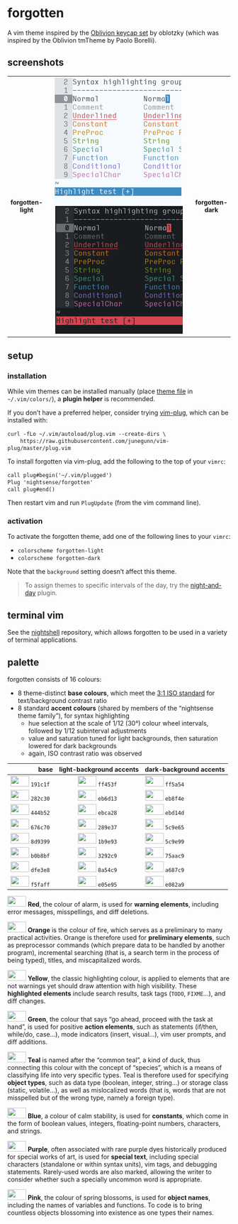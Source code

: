 <h1 id="forgotten">forgotten</h1>

<p>A vim theme inspired by the <a href="https://oblotzky.github.io/sa-oblivion/">Oblivion keycap set</a> by oblotzky (which was inspired by the Oblivion tmTheme by Paolo Borelli).</p>

<h2 id="screenshots">screenshots</h2>

<table>
<tr></tr><tr><td align="center"><strong>forgotten-<br />light</strong></td>
<td align="center"><img src="/img/screenshot-forgotten-light.png" alt="screenshot of the forgotten-light vim theme" width="288" /> <img src="/img/screenshot-forgotten-dark.png" alt="screenshot of the forgotten-dark vim theme" width="288" /></td>
<td align="center"><strong>forgotten-<br />dark</strong></td></tr>
</table>

<h2 id="setup">setup</h2>

<h3 id="installation">installation</h3>

<p>While vim themes can be installed manually (place <a href="https://github.com/nightsense/forgotten/tree/master/colors">theme file</a> in <code class="highlighter-rouge">~/.vim/colors/</code>), a <strong>plugin helper</strong> is recommended.</p>

<p>If you don’t have a preferred helper, consider trying <a href="https://github.com/junegunn/vim-plug">vim-plug</a>, which can be installed with:</p>

<div class="highlighter-rouge"><pre class="highlight"><code>curl -fLo ~/.vim/autoload/plug.vim --create-dirs \
    https://raw.githubusercontent.com/junegunn/vim-plug/master/plug.vim
</code></pre>
</div>

<p>To install forgotten via vim-plug, add the following to the top of your <code class="highlighter-rouge">vimrc</code>:</p>

<div class="highlighter-rouge"><pre class="highlight"><code>call plug#begin('~/.vim/plugged')
Plug 'nightsense/forgotten'
call plug#end()
</code></pre>
</div>

<p>Then restart vim and run <code class="highlighter-rouge">PlugUpdate</code> (from the vim command line).</p>

<h3 id="activation">activation</h3>

<p>To activate the forgotten theme, add one of the following lines to your <code class="highlighter-rouge">vimrc</code>:</p>

<ul>
  <li><code class="highlighter-rouge">colorscheme forgotten-light</code></li>
  <li><code class="highlighter-rouge">colorscheme forgotten-dark</code></li>
</ul>

<p>Note that the <code class="highlighter-rouge">background</code> setting doesn’t affect this theme.</p>

<blockquote>
  <p>To assign themes to specific intervals of the day, try the <a href="https://github.com/nightsense/night-and-day">night-and-day</a> plugin.</p>
</blockquote>

<h2 id="terminal-vim">terminal vim</h2>

<p>See the <a href="https://github.com/nightsense/nightshell">nightshell</a> repository, which allows forgotten to be used in a variety of terminal applications.</p>

<h2 id="palette">palette</h2>

<p>forgotten consists of 16 colours:</p>

<ul>
  <li>8 theme-distinct <strong>base colours</strong>, which meet the <a href="https://www.w3.org/TR/UNDERSTANDING-WCAG20/visual-audio-contrast-contrast.html#visual-audio-contrast-contrast-73-head">3:1 ISO standard</a> for text/background contrast ratio</li>
  <li>8 standard <strong>accent colours</strong> (shared by members of the “nightsense theme family”), for syntax highlighting
    <ul>
      <li>hue selection at the scale of 1/12 (30°) colour wheel intervals, followed by 1/12 subinterval adjustments</li>
      <li>value and saturation tuned for light backgrounds, then saturation lowered for dark backgrounds</li>
      <li>again, ISO contrast ratio was observed</li>
    </ul>
  </li>
</ul>

<table>
  <thead>
    <tr>
      <th style="text-align: right">base</th>
      <th style="text-align: center">light-background accents</th>
      <th style="text-align: left">dark-background accents</th>
    </tr>
  </thead>
  <tbody>
    <tr>
      <td style="text-align: right"><img src="http://www.colorhexa.com/191c1f.png" height="24" width="42" /> <code class="highlighter-rouge">191c1f</code> </td>
      <td style="text-align: center"><img src="http://www.colorhexa.com/ff453f.png" height="24" width="42" /> <code class="highlighter-rouge">ff453f</code> </td>
      <td style="text-align: left"><img src="http://www.colorhexa.com/ff5a54.png" height="24" width="42" /> <code class="highlighter-rouge">ff5a54</code></td>
    </tr>
    <tr>
      <td style="text-align: right"><img src="http://www.colorhexa.com/282c30.png" height="24" width="42" /> <code class="highlighter-rouge">282c30</code> </td>
      <td style="text-align: center"><img src="http://www.colorhexa.com/eb6d13.png" height="24" width="42" /> <code class="highlighter-rouge">eb6d13</code> </td>
      <td style="text-align: left"><img src="http://www.colorhexa.com/eb8f4e.png" height="24" width="42" /> <code class="highlighter-rouge">eb8f4e</code></td>
    </tr>
    <tr>
      <td style="text-align: right"><img src="http://www.colorhexa.com/444b52.png" height="24" width="42" /> <code class="highlighter-rouge">444b52</code> </td>
      <td style="text-align: center"><img src="http://www.colorhexa.com/ebca28.png" height="24" width="42" /> <code class="highlighter-rouge">ebca28</code> </td>
      <td style="text-align: left"><img src="http://www.colorhexa.com/ebd14d.png" height="24" width="42" /> <code class="highlighter-rouge">ebd14d</code></td>
    </tr>
    <tr>
      <td style="text-align: right"><img src="http://www.colorhexa.com/676c70.png" height="24" width="42" /> <code class="highlighter-rouge">676c70</code> </td>
      <td style="text-align: center"><img src="http://www.colorhexa.com/289e37.png" height="24" width="42" /> <code class="highlighter-rouge">289e37</code> </td>
      <td style="text-align: left"><img src="http://www.colorhexa.com/5c9e65.png" height="24" width="42" /> <code class="highlighter-rouge">5c9e65</code></td>
    </tr>
    <tr>
      <td style="text-align: right"><img src="http://www.colorhexa.com/8d9399.png" height="24" width="42" /> <code class="highlighter-rouge">8d9399</code> </td>
      <td style="text-align: center"><img src="http://www.colorhexa.com/1b9e93.png" height="24" width="42" /> <code class="highlighter-rouge">1b9e93</code> </td>
      <td style="text-align: left"><img src="http://www.colorhexa.com/5c9e99.png" height="24" width="42" /> <code class="highlighter-rouge">5c9e99</code></td>
    </tr>
    <tr>
      <td style="text-align: right"><img src="http://www.colorhexa.com/b0b8bf.png" height="24" width="42" /> <code class="highlighter-rouge">b0b8bf</code> </td>
      <td style="text-align: center"><img src="http://www.colorhexa.com/3292c9.png" height="24" width="42" /> <code class="highlighter-rouge">3292c9</code> </td>
      <td style="text-align: left"><img src="http://www.colorhexa.com/75aac9.png" height="24" width="42" /> <code class="highlighter-rouge">75aac9</code></td>
    </tr>
    <tr>
      <td style="text-align: right"><img src="http://www.colorhexa.com/dfe3e8.png" height="24" width="42" /> <code class="highlighter-rouge">dfe3e8</code> </td>
      <td style="text-align: center"><img src="http://www.colorhexa.com/8a54c9.png" height="24" width="42" /> <code class="highlighter-rouge">8a54c9</code> </td>
      <td style="text-align: left"><img src="http://www.colorhexa.com/a687c9.png" height="24" width="42" /> <code class="highlighter-rouge">a687c9</code></td>
    </tr>
    <tr>
      <td style="text-align: right"><img src="http://www.colorhexa.com/f5faff.png" height="24" width="42" /> <code class="highlighter-rouge">f5faff</code> </td>
      <td style="text-align: center"><img src="http://www.colorhexa.com/e05e95.png" height="24" width="42" /> <code class="highlighter-rouge">e05e95</code> </td>
      <td style="text-align: left"><img src="http://www.colorhexa.com/e082a9.png" height="24" width="42" /> <code class="highlighter-rouge">e082a9</code></td>
    </tr>
  </tbody>
</table>

<p><img src="http://www.colorhexa.com/ff5a54.png" height="24" width="42" />
<strong>Red</strong>, the colour of alarm, is used for <strong>warning elements</strong>, including error messages, misspellings, and diff deletions.</p>

<p><img src="http://www.colorhexa.com/eb8f4e.png" height="24" width="42" />
<strong>Orange</strong> is the colour of fire, which serves as a preliminary to many practical activities. Orange is therefore used for <strong>preliminary elements</strong>, such as preprocessor commands (which prepare data to be handled by another program), incremental searching (that is, a search term in the process of being typed), titles, and miscapitalized words.</p>

<p><img src="http://www.colorhexa.com/ebd14d.png" height="24" width="42" />
<strong>Yellow</strong>, the classic highlighting colour, is applied to elements that are not warnings yet should draw attention with high visibility. These <strong>highlighted elements</strong> include search results, task tags (<code class="highlighter-rouge">TODO</code>, <code class="highlighter-rouge">FIXME</code>…), and diff changes.</p>

<p><img src="http://www.colorhexa.com/5c9e65.png" height="24" width="42" />
<strong>Green</strong>, the colour that says “go ahead, proceed with the task at hand”, is used for positive <strong>action elements</strong>, such as statements (if/then, while/do, case…), mode indicators (insert, visual…), vim user prompts, and diff additions.</p>

<p><img src="http://www.colorhexa.com/5c9e99.png" height="24" width="42" />
<strong>Teal</strong> is named after the “common teal”, a kind of duck, thus connecting this colour with the concept of “species”, which is a means of classifying life into very specific types. Teal is therefore used for specifying <strong>object types</strong>, such as data type (boolean, integer, string…) or storage class (static, volatile…), as well as mislocalized words (that is, words that are not misspelled but of the wrong type, namely a foreign type).</p>

<p><img src="http://www.colorhexa.com/75aac9.png" height="24" width="42" />
<strong>Blue</strong>, a colour of calm stability, is used for <strong>constants</strong>, which come in the form of boolean values, integers, floating-point numbers, characters, and strings.</p>

<p><img src="http://www.colorhexa.com/a687c9.png" height="24" width="42" />
<strong>Purple</strong>, often associated with rare purple dyes historically produced for special works of art, is used for <strong>special text</strong>, including special characters (standalone or within syntax units), vim tags, and debugging statements. Rarely-used words are also marked, allowing the writer to consider whether such a specially uncommon word is appropriate.</p>

<p><img src="http://www.colorhexa.com/e082a9.png" height="24" width="42" />
<strong>Pink</strong>, the colour of spring blossoms, is used for <strong>object names</strong>, including the names of variables and functions. To code is to bring countless objects blossoming into existence as one types their names.</p>
